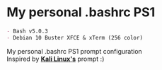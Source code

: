 # My personal .bashrc PS1

```markdown
- Bash v5.0.3
- Debian 10 Buster XFCE & xTerm (256 color)
```
My personal .bashrc PS1 prompt configuration <br>
Inspired by **[Kali Linux's](https://pt.wikipedia.org/wiki/Kali_Linux)** prompt :)

